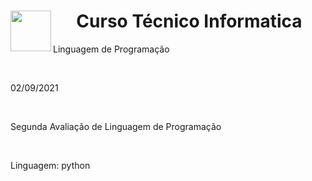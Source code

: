 <h1 align = "center"><img src ="https://www1.satc.edu.br/parcelamento_satc/assets/img/logotipo_horizontal.png" widht= 70 height= 65 align="left">Curso Técnico Informatica</h1>
<p>Linguagem de Programação</p>
<br>
<p>02/09/2021</p>
<br>
<p>Segunda Avaliação de Linguagem de Programação</p>
<br>
<p>Linguagem: python</p>